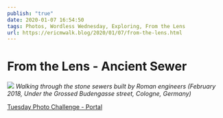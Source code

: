 ```yaml
---
publish: "true"
date: 2020-01-07 16:54:50
tags: Photos, Wordless Wednesday, Exploring, From the Lens
url: https://ericmwalk.blog/2020/01/07/from-the-lens.html
---
```


# From the Lens - Ancient Sewer

![](https://ericmwalk.blog/uploads/2021/4645ccab27.jpg)
*Walking through the stone sewers built by Roman engineers (February 2018, Under the Grossed Budengasse street,  Cologne, Germany)*

<p><a href="https://dutchgoesthephoto.net/2020/01/07/tuesday-photo-challenge-portal/">Tuesday Photo Challenge - Portal</a></p>
